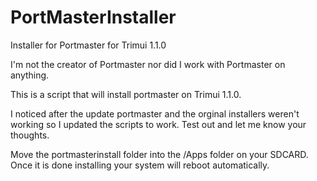 # PortMasterInstaller
Installer for Portmaster for Trimui 1.1.0

I'm not the creator of Portmaster nor did I work with Portmaster on anything. 

This is a script that will install portmaster on Trimui 1.1.0.

I noticed after the update portmaster and the orginal installers weren't working so I updated the scripts to work. Test out and let me know your thoughts. 

Move the portmasterinstall folder into the /Apps folder on your SDCARD. 
Once it is done installing your system will reboot automatically. 

